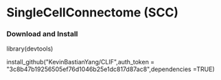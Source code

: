 # SingleCellConnectome (SCC)

### Download and Install
   
   library(devtools)
   
   install_github("KevinBastianYang/CLIF",auth_token = "3c8b47b19256505ef76d1046b25e1dc817d87ac8",dependencies =TRUE)
